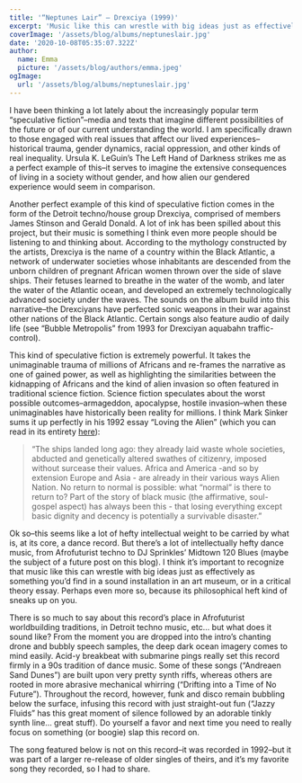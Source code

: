 ```yaml
---
title: '“Neptunes Lair” – Drexciya (1999)'
excerpt: 'Music like this can wrestle with big ideas just as effectively as something you’d find in a critical theory essay. Perhaps even more so, because its philosophical heft kind of sneaks up on you.'
coverImage: '/assets/blog/albums/neptuneslair.jpg'
date: '2020-10-08T05:35:07.322Z'
author:
  name: Emma
  picture: '/assets/blog/authors/emma.jpeg'
ogImage:
  url: '/assets/blog/albums/neptuneslair.jpg'
---
```


I have been thinking a lot lately about the increasingly popular term “speculative fiction”–media and texts that imagine different possibilities of the future or of our current understanding the world. I am specifically drawn to those engaged with real issues that affect our lived experiences–historical trauma, gender dynamics, racial oppression, and other kinds of real inequality. Ursula K. LeGuin’s The Left Hand of Darkness strikes me as a perfect example of this–it serves to imagine the extensive consequences of living in a society without gender, and how alien our gendered experience would seem in comparison.

Another perfect example of this kind of speculative fiction comes in the form of the Detroit techno/house group Drexciya, comprised of members James Stinson and Gerald Donald. A lot of ink has been spilled about this project, but their music is something I think even more people should be listening to and thinking about. According to the mythology constructed by the artists, Drexciya is the name of a country within the Black Atlantic, a network of underwater societies whose inhabitants are descended from the unborn children of pregnant African women thrown over the side of slave ships. Their fetuses learned to breathe in the water of the womb, and later the water of the Atlantic ocean, and developed an extremely technologically advanced society under the waves. The sounds on the album build into this narrative–the Drexciyans have perfected sonic weapons in their war against other nations of the Black Atlantic. Certain songs also feature audio of daily life (see “Bubble Metropolis” from 1993 for Drexciyan aquabahn traffic-control).

This kind of speculative fiction is extremely powerful. It takes the unimaginable trauma of millions of Africans and re-frames the narrative as one of gained power, as well as highlighting the similarities between the kidnapping of Africans and the kind of alien invasion so often featured in traditional science fiction. Science fiction speculates about the worst possible outcomes–armageddon, apocalypse, hostile invasion–when these unimaginables have historically been reality for millions. I think Mark Sinker sums it up perfectly in his 1992 essay “Loving the Alien” (which you can read in its entirety [here](https://href.li/?http://web.archive.org/web/20060209100352/http://www.thewire.co.uk/archive/essays/black_science_fiction.html)):

> “The ships landed long ago: they already laid waste whole societies, abducted and genetically altered swathes of citizenry, imposed without surcease their values. Africa and America -and so by extension Europe and Asia - are already in their various ways Alien Nation. No return to normal is possible: what “normal” is there to return to? Part of the story of black music (the affirmative, soul-gospel aspect) has always been this - that losing everything except basic dignity and decency is potentially a survivable disaster.”

Ok so–this seems like a lot of hefty intellectual weight to be carried by what is, at its core, a dance record. But there’s a lot of intellectually hefty dance music, from Afrofuturist techno to DJ Sprinkles’ Midtown 120 Blues (maybe the subject of a future post on this blog). I think it’s important to recognize that music like this can wrestle with big ideas just as effectively as something you’d find in a sound installation in an art museum, or in a critical theory essay. Perhaps even more so, because its philosophical heft kind of sneaks up on you.

There is so much to say about this record’s place in Afrofuturist worldbuilding traditions, in Detroit techno music, etc… but what does it sound like? From the moment you are dropped into the intro’s chanting drone and bubbly speech samples, the deep dark ocean imagery comes to mind easily. Acid-y breakbeat with submarine pings really set this record firmly in a 90s tradition of dance music. Some of these songs (“Andreaen Sand Dunes”) are built upon very pretty synth riffs, whereas others are rooted in more abrasive mechanical whirring (“Drifting into a Time of No Future”). Throughout the record, however, funk and disco remain bubbling below the surface, infusing this record with just straight-out fun (“Jazzy Fluids” has this great moment of silence followed by an adorable tinkly synth line… great stuff). Do yourself a favor and next time you need to really focus on something (or boogie) slap this record on.

The song featured below is not on this record–it was recorded in 1992–but it was part of a larger re-release of older singles of theirs, and it’s my favorite song they recorded, so I had to share.